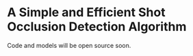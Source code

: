 # A Simple and Efficient Shot Occlusion Detection Algorithm
Code and models will be open source soon.
